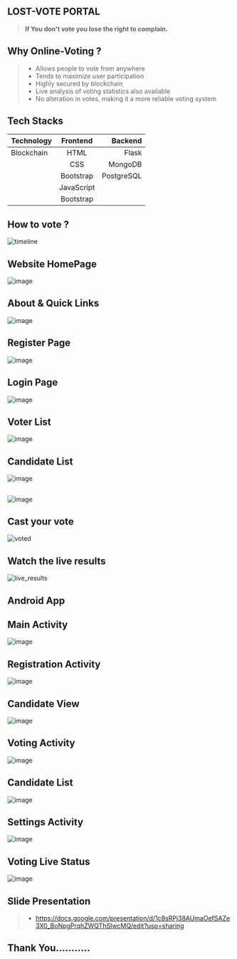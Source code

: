 ## LOST-VOTE PORTAL
> **If You don't vote you lose the right to complain.**



## Why Online-Voting ?
>- Allows people to vote from anywhere
>- Tends to maximize user participation
>- Highly secured by blockchain
>- Live analysis of voting statistics also available
>- No alteration in votes, making it a more reliable voting system
## Tech Stacks 
| Technology  |  Frontend  |  Backend  |
|-------------|:----------:|----------:|
| Blockchain  | HTML       | Flask     |
|             | CSS        | MongoDB   |
|             | Bootstrap  | PostgreSQL|
|             | JavaScript |           |
|             | Bootstrap  |           |

## How to vote ?
![timeline](https://user-images.githubusercontent.com/57187745/96223391-71eb4380-0fab-11eb-85a8-b5e5c967dd2a.png)

## Website HomePage
![image](https://user-images.githubusercontent.com/62868878/99103794-222d8580-2606-11eb-8c8e-2b2074bdcfcc.png)
## About & Quick Links
![image](https://user-images.githubusercontent.com/62868878/99104022-6a4ca800-2606-11eb-97fa-b9a55e9ba123.png)

## Register Page
![image](https://user-images.githubusercontent.com/62868878/99104140-9a944680-2606-11eb-87ed-274a170d9c07.png)

## Login Page
![image](https://user-images.githubusercontent.com/62868878/99104245-c6173100-2606-11eb-910f-7c298deb26a0.png)

## Voter List
![image](https://user-images.githubusercontent.com/62868878/99104473-0a0a3600-2607-11eb-96c1-fe408bc30b23.png)
## Candidate List
![image](https://user-images.githubusercontent.com/62868878/99104574-2ad28b80-2607-11eb-8fbf-4e555be0b255.png)
## 
![image](https://user-images.githubusercontent.com/62868878/99104659-48075a00-2607-11eb-97fa-05655054e231.png)



## Cast your vote
![voted](https://user-images.githubusercontent.com/57187745/96224703-a06a1e00-0fad-11eb-8734-86c4a408bbb5.png)

## Watch the live results
![live_results](https://user-images.githubusercontent.com/57187745/96224865-d9a28e00-0fad-11eb-8053-568f0a54cfb6.png)


## Android App 

## Main Activity
![image](https://user-images.githubusercontent.com/62868878/99188082-25e51780-2780-11eb-8441-4d674559d507.png)

## Registration Activity
![image](https://user-images.githubusercontent.com/62868878/99188123-51680200-2780-11eb-94b6-52843027a021.png)

## Candidate View
![image](https://user-images.githubusercontent.com/62868878/99188167-968c3400-2780-11eb-9aa9-19ce6c883fb6.png)

## Voting Activity
![image](https://user-images.githubusercontent.com/62868878/99188200-ba4f7a00-2780-11eb-8b9a-dbed7cfd9c55.png)

## Candidate List
![image](https://user-images.githubusercontent.com/62868878/99188227-dc48fc80-2780-11eb-9dab-eccec3bffc80.png)

## Settings Activity
![image](https://user-images.githubusercontent.com/62868878/99188244-f84c9e00-2780-11eb-8bca-4081bc9805ac.png)

## Voting Live Status
![image](https://user-images.githubusercontent.com/62868878/99188271-27630f80-2781-11eb-889b-ad069b77ec26.png)


##  Slide Presentation
>- https://docs.google.com/presentation/d/1c8sRPj38AUmaOefSAZe3X0_BoNpgPrqhZWQThSIwcMQ/edit?usp=sharing

## Thank You...........
